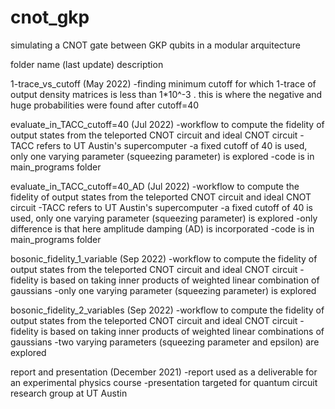 # cnot_gkp
simulating a CNOT gate between GKP qubits in a modular arquitecture

folder name (last update)
description


1-trace_vs_cutoff (May 2022)
-finding minimum cutoff for which 1-trace of output density matrices is less than 1*10^-3 . this is where the negative and huge probabilities were found after cutoff=40 


evaluate_in_TACC_cutoff=40 (Jul 2022)
-workflow to compute the fidelity of output states from the teleported CNOT circuit and ideal CNOT circuit
-TACC refers to UT Austin's supercomputer 
-a fixed cutoff of 40 is used, only one varying parameter (squeezing parameter) is explored
-code is in main_programs folder


evaluate_in_TACC_cutoff=40_AD (Jul 2022)
-workflow to compute the fidelity of output states from the teleported CNOT circuit and ideal CNOT circuit
-TACC refers to UT Austin's supercomputer 
-a fixed cutoff of 40 is used, only one varying parameter (squeezing parameter) is explored
-only difference is that here amplitude damping (AD) is incorporated
-code is in main_programs folder


bosonic_fidelity_1_variable (Sep 2022)
-workflow to compute the fidelity of output states from the teleported CNOT circuit and ideal CNOT circuit
-fidelity is based on taking inner products of weighted linear combination of gaussians
-only one varying parameter (squeezing parameter) is explored


bosonic_fidelity_2_variables (Sep 2022)
-workflow to compute the fidelity of output states from the teleported CNOT circuit and ideal CNOT circuit
-fidelity is based on taking inner products of weighted linear combinations of gaussians
-two varying parameters (squeezing parameter and epsilon) are explored

report and presentation (December 2021)
-report used as a deliverable for an experimental physics course
-presentation targeted for quantum circuit research group at UT Austin
